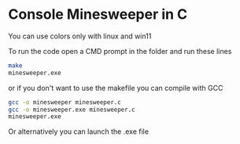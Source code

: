 # Console Minesweeper in C

You can use colors only with linux and win11

To run the code open a CMD prompt in the folder and run these lines
 
 ```bash
 make
 minesweeper.exe
 ```
 
 or if you don't want to use the makefile you can compile with GCC
 
 ```bash
 gcc -o minesweeper minesweeper.c
 gcc -o minesweeper.exe minesweeper.c
 minesweeper.exe
 ```


Or alternatively you can launch the .exe file
